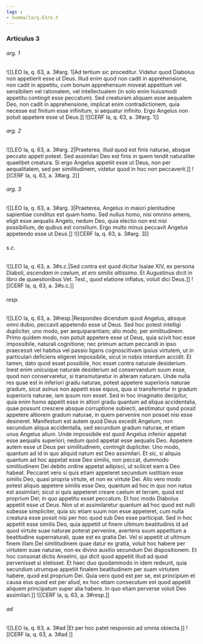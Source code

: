 ```yaml
---
tags : 
- Summa/Ia/q.63/a.3
---
```


### Articulus 3

###### arg. 1
![[LEO Ia, q. 63, a. 3#arg. 1|Ad tertium sic proceditur. Videtur quod Diabolus non appetierit esse ut Deus. Illud enim quod non cadit in apprehensione, non cadit in appetitu, cum bonum apprehensum moveat appetitum vel sensibilem vel rationalem, vel intellectualem (in solo enim huiusmodi appetitu contingit esse peccatum). Sed creaturam aliquam esse aequalem Deo, non cadit in apprehensione, implicat enim contradictionem, quia necesse est finitum esse infinitum, si aequatur infinito. Ergo Angelus non potuit appetere esse ut Deus.]]
![[CERF Ia, q. 63, a. 3#arg. 1]]

###### arg. 2
![[LEO Ia, q. 63, a. 3#arg. 2|Praeterea, illud quod est finis naturae, absque peccato appeti potest. Sed assimilari Deo est finis in quem tendit naturaliter quaelibet creatura. Si ergo Angelus appetiit esse ut Deus, non per aequalitatem, sed per similitudinem, videtur quod in hoc non peccaverit.]]
![[CERF Ia, q. 63, a. 3#arg. 2]]

###### arg. 3
![[LEO Ia, q. 63, a. 3#arg. 3|Praeterea, Angelus in maiori plenitudine sapientiae conditus est quam homo. Sed nullus homo, nisi omnino amens, eligit esse aequalis Angelo, nedum Deo, quia electio non est nisi possibilium, de quibus est consilium. Ergo multo minus peccavit Angelus appetendo esse ut Deus.]]
![[CERF Ia, q. 63, a. 3#arg. 3]]

###### s.c.
![[LEO Ia, q. 63, a. 3#s.c.|Sed contra est quod dicitur Isaiae XIV, ex persona Diaboli, *ascendam in caelum, et ero similis altissimo*. Et Augustinus dicit in libro de quaestionibus Vet. Test., quod elatione inflatus, voluit dici Deus.]]
![[CERF Ia, q. 63, a. 3#s.c.]]

###### resp.
![[LEO Ia, q. 63, a. 3#resp.|Respondeo dicendum quod Angelus, absque omni dubio, peccavit appetendo esse ut Deus. Sed hoc potest intelligi dupliciter, uno modo, per aequiparantiam; alio modo, per similitudinem. Primo quidem modo, non potuit appetere esse ut Deus, quia scivit hoc esse impossibile, naturali cognitione; nec primum actum peccandi in ipso praecessit vel habitus vel passio ligans cognoscitivam ipsius virtutem, ut in particulari deficiens eligeret impossibile, sicut in nobis interdum accidit. Et tamen, dato quod esset possibile, hoc esset contra naturale desiderium. Inest enim unicuique naturale desiderium ad conservandum suum esse, quod non conservaretur, si transmutaretur in alteram naturam. Unde nulla res quae est in inferiori gradu naturae, potest appetere superioris naturae gradum, sicut asinus non appetit esse equus, quia si transferretur in gradum superioris naturae, iam ipsum non esset. Sed in hoc imaginatio decipitur, quia enim homo appetit esse in altiori gradu quantum ad aliqua accidentalia, quae possunt crescere absque corruptione subiecti, aestimatur quod possit appetere altiorem gradum naturae, in quem pervenire non posset nisi esse desineret. Manifestum est autem quod Deus excedit Angelum, non secundum aliqua accidentalia, sed secundum gradum naturae, et etiam unus Angelus alium. Unde impossibile est quod Angelus inferior appetat esse aequalis superiori; nedum quod appetat esse aequalis Deo. Appetere autem esse ut Deus per similitudinem, contingit dupliciter. Uno modo, quantum ad id in quo aliquid natum est Deo assimilari. Et sic, si aliquis quantum ad hoc appetat esse Deo similis, non peccat, dummodo similitudinem Dei debito ordine appetat adipisci, ut scilicet eam a Deo habeat. Peccaret vero si quis etiam appeteret secundum iustitiam esse similis Deo, quasi propria virtute, et non ex virtute Dei. Alio vero modo potest aliquis appetere similis esse Deo, quantum ad hoc in quo non natus est assimilari; sicut si quis appeteret creare caelum et terram, quod est proprium Dei; in quo appetitu esset peccatum. Et hoc modo Diabolus appetiit esse ut Deus. Non ut ei assimilaretur quantum ad hoc quod est nulli subesse simpliciter, quia sic etiam suum non esse appeteret, cum nulla creatura esse possit nisi per hoc quod sub Deo esse participat. Sed in hoc appetiit esse similis Deo, quia appetiit ut finem ultimum beatitudinis id ad quod virtute suae naturae poterat pervenire, avertens suum appetitum a beatitudine supernaturali, quae est ex gratia Dei. Vel si appetiit ut ultimum finem illam Dei similitudinem quae datur ex gratia, voluit hoc habere per virtutem suae naturae, non ex divino auxilio secundum Dei dispositionem. Et hoc consonat dictis Anselmi, qui dicit quod appetiit illud ad quod pervenisset si stetisset. Et haec duo quodammodo in idem redeunt, quia secundum utrumque appetiit finalem beatitudinem per suam virtutem habere, quod est proprium Dei. Quia vero quod est per se, est principium et causa eius quod est per aliud, ex hoc etiam consecutum est quod appetiit aliquem principatum super alia habere. In quo etiam perverse voluit Deo assimilari.]]
![[CERF Ia, q. 63, a. 3#resp.]]

###### ad 
![[LEO Ia, q. 63, a. 3#ad |Et per hoc patet responsio ad omnia obiecta.]]
![[CERF Ia, q. 63, a. 3#ad ]]

